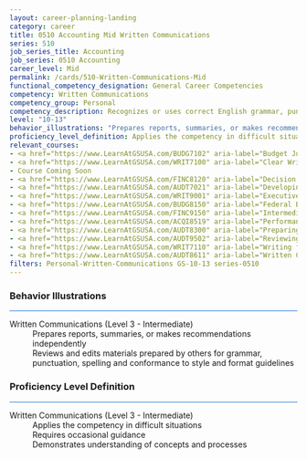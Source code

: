 ```yaml
---
layout: career-planning-landing
category: career
title: 0510 Accounting Mid Written Communications
series: 510
job_series_title: Accounting
job_series: 0510 Accounting
career_level: Mid
permalink: /cards/510-Written-Communications-Mid
functional_competency_designation: General Career Competencies
competency: Written Communications
competency_group: Personal
competency_description: Recognizes or uses correct English grammar, punctuation, and spelling; communicates information (for example, facts, ideas, or messages) in a succinct and organized manner; produces written information, which may include technical material, that is appropriate for the intended audience
level: "10-13"
behavior_illustrations: "Prepares reports, summaries, or makes recommendations independently ? Reviews and edits materials prepared by others for grammar, punctuation, spelling and conformance to style and format guidelines"
proficiency_level_definition: Applies the competency in difficult situations ? Requires occasional guidance ? Demonstrates understanding of concepts and processes
relevant_courses: 
- <a href="https://www.LearnAtGSUSA.com/BUDG7102" aria-label="Budget Justification and Presentation (BUDG7102), GSU - https://www.LearnAtGSUSA.com/BUDG7102">Budget Justification and Presentation (BUDG7102), GSU</a>
- <a href="https://www.LearnAtGSUSA.com/WRIT7100" aria-label="Clear Writing Through Critical Thinking (WRIT7100), GSU - https://www.LearnAtGSUSA.com/WRIT7100">Clear Writing Through Critical Thinking (WRIT7100), GSU</a>
- Course Coming Soon
- <a href="https://www.LearnAtGSUSA.com/FINC8120" aria-label="Decision Support Analytics (FINC8120), GSU - https://www.LearnAtGSUSA.com/FINC8120">Decision Support Analytics (FINC8120), GSU</a>
- <a href="https://www.LearnAtGSUSA.com/AUDT7021" aria-label="Developing and Presenting Audit Findings (AUDT7021), GSU - https://www.LearnAtGSUSA.com/AUDT7021">Developing and Presenting Audit Findings (AUDT7021), GSU</a>
- <a href="https://www.LearnAtGSUSA.com/WRIT9001" aria-label="Executive Writing (WRIT9001), GSU - https://www.LearnAtGSUSA.com/WRIT9001">Executive Writing (WRIT9001), GSU</a>
- <a href="https://www.LearnAtGSUSA.com/BUDG8150" aria-label="Federal Budget Analysis Using Microsoft Excel (BUDG8150), GSU - https://www.LearnAtGSUSA.com/BUDG8150">Federal Budget Analysis Using Microsoft Excel (BUDG8150), GSU</a>
- <a href="https://www.LearnAtGSUSA.com/FINC9150" aria-label="Intermediate Decision Support Analytics (FINC9150), GSU - https://www.LearnAtGSUSA.com/FINC9150">Intermediate Decision Support Analytics (FINC9150), GSU</a>
- <a href="https://www.LearnAtGSUSA.com/ACQI8519" aria-label="Performance Work Statements (ACQI8519), GSU - https://www.LearnAtGSUSA.com/ACQI8519">Performance Work Statements (ACQI8519), GSU</a>
- <a href="https://www.LearnAtGSUSA.com/AUDT8300" aria-label="Preparing Effective IG Semiannual Reports to Congress (AUDT8300), GSU - https://www.LearnAtGSUSA.com/AUDT8300">Preparing Effective IG Semiannual Reports to Congress (AUDT8300), GSU</a>
- <a href="https://www.LearnAtGSUSA.com/AUDT9502" aria-label="Reviewing Other Peoples Report Writing (AUDT9502), GSU - https://www.LearnAtGSUSA.com/AUDT9502">Reviewing Other Peoples Report Writing (AUDT9502), GSU</a>
- <a href="https://www.LearnAtGSUSA.com/WRIT7110" aria-label="Writing for Results (WRIT7110), GSU - https://www.LearnAtGSUSA.com/WRIT7110">Writing for Results (WRIT7110), GSU</a>
- <a href="https://www.LearnAtGSUSA.com/AUDT8611" aria-label="Written Communication for Auditors (AUDT8611), GSU - https://www.LearnAtGSUSA.com/AUDT8611">Written Communication for Auditors (AUDT8611), GSU</a>
filters: Personal-Written-Communications GS-10-13 series-0510
---
```


<div class="desktop:grid-col-6 margin-y-3">
  <div class="border-top-2 bg-white padding-3 shadow-5 height-full members-hover border-1px button-border border-top-blue radius-lg card-text-color">
    <h3>Behavior Illustrations</h3>
    <hr style="background-color: #1b74e0 !important;"/>
    <dl class="text-base card-content-color"><dt>Written Communications (Level 3 - Intermediate)</dt><dd>Prepares reports, summaries, or makes recommendations independently </dd><dd> Reviews and edits materials prepared by others for grammar, punctuation, spelling and conformance to style and format guidelines</dd></dl>
  </div>
</div>
<div class="desktop:grid-col-6 margin-y-3">
  <div class="border-top-2 bg-white padding-3 shadow-5 height-full members-hover border-1px button-border border-top-blue radius-lg card-text-color">
    <h3>Proficiency Level Definition</h3>
     <hr style="background-color: #1b74e0 !important;"/>
    <dl class="text-base card-content-color"><dt>Written Communications (Level 3 - Intermediate)</dt><dd>Applies the competency in difficult situations </dd><dd> Requires occasional guidance </dd><dd> Demonstrates understanding of concepts and processes</dd></dl>
  </div>
</div>